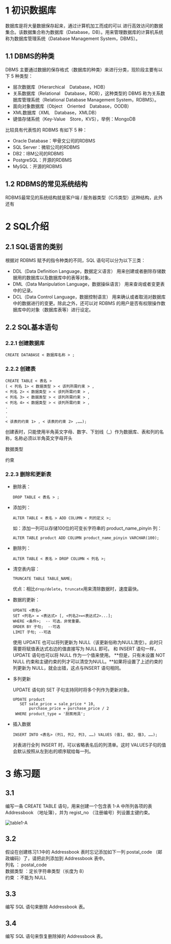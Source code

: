 # 1 初识数据库

数据库是将大量数据保存起来，通过计算机加工而成的可以 进行高效访问的数据集合。该数据集合称为数据库（Database，DB）。用来管理数据库的计算机系统称为数据库管理系统（Database Management System，DBMS）。

## 1.1 DBMS的种类


DBMS 主要通过数据的保存格式（数据库的种类）来进行分类，现阶段主要有以下 5 种类型：  

- 层次数据库（Hierarchical Database，HDB）  
- 关系数据库（Relational Database，RDB），这种类型的 DBMS 称为关系数据库管理系统（Relational Database Management System，RDBMS）。  
- 面向对象数据库（Object Oriented Database，OODB）  
- XML数据库（XML Database，XMLDB）  
- 键值存储系统（Key-Value Store，KVS），举例：MongoDB  

比较具有代表性的 RDBMS 有如下 5 种：  

  * Oracle Database：甲骨文公司的RDBMS
  * SQL Server：微软公司的RDBMS
  * DB2：IBM公司的RDBMS
  * PostgreSQL：开源的RDBMS
  * MySQL：开源的RDBMS

## 1.2 RDBMS的常见系统结构

RDBMS最常见的系统结构就是客户端 / 服务器类型（C/S类型）这种结构，此外还有

# 2 SQL介绍

##  2.1 SQL语言的类别

根据对 RDBMS 赋予的指令种类的不同，SQL 语句可以分为以下三类：

- DDL（Data Definition Language，数据定义语言） 用来创建或者删除存储数据用的数据库以及数据库中的表等对象。
- DML（Data Manipulation Language，数据操纵语言） 用来查询或者变更表中的记录。
- DCL（Data Control Language，数据控制语言） 用来确认或者取消对数据库中的数据进行的变更。除此之外，还可以对 RDBMS 的用户是否有权限操作数据库中的对象（数据库表等）进行设定。

## 2.2 SQL基本语句

### 2.2.1 创建数据库

    CREATE DATABASE < 数据库名称 > ;
    
### 2.2.2 创建表

    CREATE TABLE < 表名 >
    ( < 列名 1> < 数据类型 > < 该列所需约束 > ,
    < 列名 2> < 数据类型 > < 该列所需约束 > ,
    < 列名 3> < 数据类型 > < 该列所需约束 > ,
    < 列名 4> < 数据类型 > < 该列所需约束 > ,
    .
    .
    .
    < 该表的约束 1> , < 该表的约束 2> ,……);
    
创建表时，只能使用半角英文字母、数字、下划线（_）作为数据库、表和列的名称，名称必须以半角英文字母开头

数据类型

约束

### 2.2.3 删除和更新表

- 删除表：

      DROP TABLE < 表名 > ;

- 添加列：

      ALTER TABLE < 表名 > ADD COLUMN < 列的定义 >;

  如：添加一列可以存储100位的可变长字符串的 product_name_pinyin 列：

      ALTER TABLE product ADD COLUMN product_name_pinyin VARCHAR(100);

- 删除列：
      
      ALTER TABLE < 表名 > DROP COLUMN < 列名 >;

- 清空表内容：

      TRUNCATE TABLE TABLE_NAME;

  优点：相比`drop/delete`，`truncate`用来清除数据时，速度最快。

- 数据的更新：

      UPDATE <表名>
      SET <列名> = <表达式> [, <列名2>=<表达式2>...];  
      WHERE <条件>;  -- 可选，非常重要。
      ORDER BY 子句;  --可选
      LIMIT 子句; --可选

  使用 UPDATE 也可以将列更新为 NULL（该更新俗称为NULL清空）。此时只需要将赋值表达式右边的值直接写为 NULL 即可。
  和 INSERT 语句一样， UPDATE 语句也可以将 NULL 作为一个值来使用。
  **但是，只有未设置 NOT NULL 约束和主键约束的列才可以清空为NULL。**如果将设置了上述约束的列更新为 NULL，就会出错，这点与INSERT 语句相同。

- 多列更新

  UPDATE 语句的 SET 子句支持同时将多个列作为更新对象。

      UPDATE product
         SET sale_price = sale_price * 10,
             purchase_price = purchase_price / 2
       WHERE product_type = '厨房用具';  

- 插入数据

      INSERT INTO <表名> (列1, 列2, 列3, ……) VALUES (值1, 值2, 值3, ……);  
      
  对表进行全列 INSERT 时，可以省略表名后的列清单。这时 VALUES子句的值会默认按照从左到右的顺序赋给每一列。
  
# 3 练习题

## 3.1 

编写一条 CREATE TABLE 语句，用来创建一个包含表 1-A 中所列各项的表 Addressbook （地址簿），并为 regist_no （注册编号）列设置主键约束。

![table1-A](/images/表1-A.png)

## 3.2

假设在创建练习1.1中的 Addressbook 表时忘记添加如下一列 postal_code （邮政编码）了，请把此列添加到 Addressbook 表中。  
列名 ： postal_code  
数据类型 ：定长字符串类型（长度为 8）  
约束 ：不能为 NULL

## 3.3

编写 SQL 语句来删除 Addressbook 表。

## 3.4

编写 SQL 语句来恢复删除掉的 Addressbook 表。
